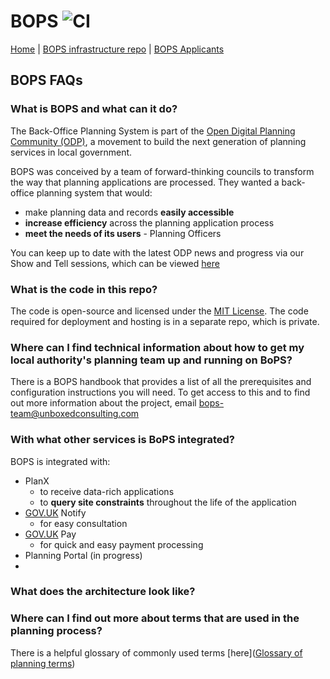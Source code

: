 # BOPS ![CI](https://github.com/unboxed/bops/workflows/CI/badge.svg)

[Home](../README.md) | [BOPS infrastructure repo](https://github.com/unboxed/bops-terraform/) | [BOPS Applicants](https://github.com/unboxed/bops-applicants/)

## BOPS FAQs

### What is BOPS and what can it do?
The Back-Office Planning System is part of the [Open Digital Planning Community (ODP)](https://opendigitalplanning.org/), a movement to build the next generation of planning services in local government.

BOPS was conceived by a team of forward-thinking councils to transform the way that planning applications are processed. They wanted a back-office planning system that would:

- make planning data and records **easily accessible**
- **increase efficiency** across the planning application process
- **meet the needs of its users** - Planning Officers

You can keep up to date with the latest ODP news and progress via our Show and Tell sessions, which can be viewed [here](https://www.youtube.com/@opendigitalplanning97/videos)

### What is the code in this repo?
The code is open-source and licensed under the [MIT License](https://en.wikipedia.org/wiki/MIT_License). The code required for deployment and hosting is in a separate repo, which is private.

### Where can I find technical information about how to get my local authority's planning team up and running on BoPS?
There is a BOPS handbook that provides a list of all the prerequisites and configuration instructions you will need. To get access to this and to find out more information about the project, email [bops-team@unboxedconsulting.com](mailto:bops-team@unboxed.consulting.com) 

### With what other services is BoPS integrated?
BOPS is integrated with:

- PlanX
    - to receive data-rich applications
    - to **query site constraints** throughout the life of the application
- [GOV.UK](http://GOV.UK) Notify
    - for easy consultation
- [GOV.UK](http://GOV.UK) Pay
    - for quick and easy payment processing
- Planning Portal (in progress)
- 
### What does the architecture look like?

### Where can I find out more about terms that are used in the planning process?
There is a helpful glossary of commonly used terms [here]([Glossary of planning terms](https://opensystemslab.notion.site/Glossary-of-planning-terms-8c61da556dfb45d4a53c34a03f249994))
